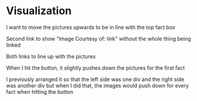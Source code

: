 # Visualization
I want to move the pictures upwards to be in line with the top fact box

Second link to show "Image Courtesy of: link" without the whole thing being linked

Both links to line up with the pictures

When I hit the button, it slightly pushes down the pictures for the first fact

I previously arranged it so that the left side was one div and the right side was another div but when I did that, the images would push down for every fact when hitting the button
